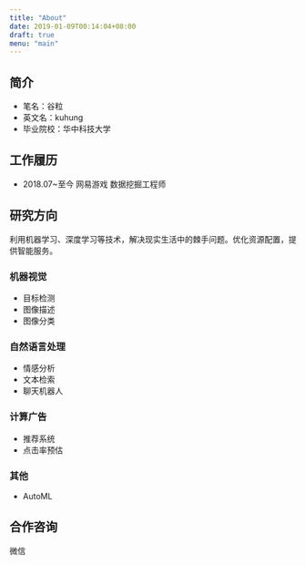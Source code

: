 ```yaml
---
title: "About"
date: 2019-01-09T00:14:04+08:00
draft: true
menu: "main"
---
```


## 简介

- 笔名：谷粒
- 英文名：kuhung
- 毕业院校：华中科技大学

## 工作履历

- 2018.07~至今 网易游戏 数据挖掘工程师

## 研究方向

利用机器学习、深度学习等技术，解决现实生活中的棘手问题。优化资源配置，提供智能服务。

### 机器视觉

- 目标检测
- 图像描述
- 图像分类

### 自然语言处理

- 情感分析
- 文本检索
- 聊天机器人

### 计算广告

- 推荐系统
- 点击率预估

### 其他

- AutoML

## 合作咨询

微信




